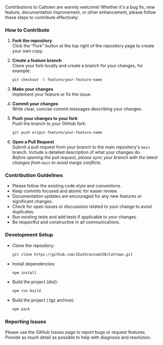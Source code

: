 Contributions to Cattown are warmly welcome! Whether it's a bug fix, new feature, documentation improvement, or other enhancement, please follow these steps to contribute effectively:

### How to Contribute

1. **Fork the repository**  
   Click the "Fork" button at the top right of the repository page to create your own copy.

2. **Create a feature branch**  
   Clone your fork locally and create a branch for your changes, for example:  
   ```bash
   git checkout -b feature/your-feature-name
   ```

3. **Make your changes**  
   Implement your feature or fix the issue.

4. **Commit your changes**  
   Write clear, concise commit messages describing your changes.

5. **Push your changes to your fork**  
   Push the branch to your GitHub fork:  
   ```bash
   git push origin feature/your-feature-name
   ```

6. **Open a Pull Request**  
   Submit a pull request from your branch to the main repository's `main` branch. Include a detailed description of what your changes do.  
   *Before opening the pull request, please sync your branch with the latest changes from `main` to avoid merge conflicts.*

### Contribution Guidelines

- Please follow the existing code style and conventions.
- Keep commits focused and atomic for easier review.
- Documentation updates are encouraged for any new features or significant changes.
- Check for open issues or discussions related to your change to avoid duplicates.
- Run existing tests and add tests if applicable to your changes.
- Be respectful and constructive in all communications.

### Development Setup

- Clone the repository:  
  ```bash
  git clone https://github.com/IEatUranium238/Cattown.git
  ```
- Install dependencies:  
  ```bash
  npm install
  ```
- Build the project (dist):  
  ```bash
  npm run build
  ```
- Build the project (.tgz archive):  
  ```bash
  npm pack
  ```

### Reporting Issues

Please use the GitHub Issues page to report bugs or request features. Provide as much detail as possible to help with diagnosis and resolution.
